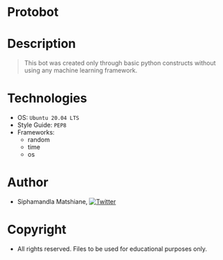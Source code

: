 # Protobot

# Description
> This bot was created only through basic python constructs without using any machine learning framework.

# Technologies
- OS: `Ubuntu 20.04 LTS`
- Style Guide: `PEP8`
- Frameworks:
	- random
	- time
	- os

# Author
- Siphamandla Matshiane, [![Twitter](http://i.imgur.com/wWzX9uB.png)](https://twitter.com/xclusivesmash)

# Copyright
- All rights reserved. Files to be used for educational purposes only.
